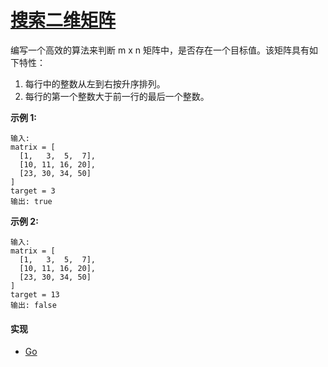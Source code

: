 # [搜索二维矩阵](https://leetcode-cn.com/problems/search-a-2d-matrix/description/)

编写一个高效的算法来判断 m x n 矩阵中，是否存在一个目标值。该矩阵具有如下特性：
1. 每行中的整数从左到右按升序排列。
2. 每行的第一个整数大于前一行的最后一个整数。

**示例 1:**
```
输入:
matrix = [
  [1,   3,  5,  7],
  [10, 11, 16, 20],
  [23, 30, 34, 50]
]
target = 3
输出: true
```

**示例 2:**
```
输入:
matrix = [
  [1,   3,  5,  7],
  [10, 11, 16, 20],
  [23, 30, 34, 50]
]
target = 13
输出: false
```

#### 实现
- [Go](https://github.com/pojozhang/playground/blob/master/solutions/go/src/playground/algorithm/search_a_2d_matrix.go)
